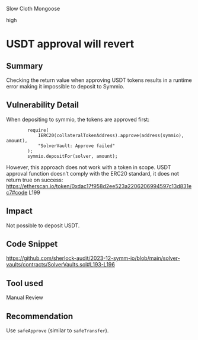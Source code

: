 Slow Cloth Mongoose

high

# USDT approval will revert

## Summary

Checking the return value when approving USDT tokens results in a runtime error making it impossible to deposit to Symmio.

## Vulnerability Detail

When depositing to symmio, the tokens are approved first:
```solidity
        require(
            IERC20(collateralTokenAddress).approve(address(symmio), amount),
            "SolverVault: Approve failed"
        );
        symmio.depositFor(solver, amount);
```

However, this approach does not work with a token in scope. USDT approval function doesn’t comply with the ERC20 standard, it does not return true on success: https://etherscan.io/token/0xdac17f958d2ee523a2206206994597c13d831ec7#code L199

## Impact

Not possible to deposit USDT.

## Code Snippet

https://github.com/sherlock-audit/2023-12-symm-io/blob/main/solver-vaults/contracts/SolverVaults.sol#L193-L196

## Tool used

Manual Review

## Recommendation

Use `safeApprove` (similar to `safeTransfer`).

